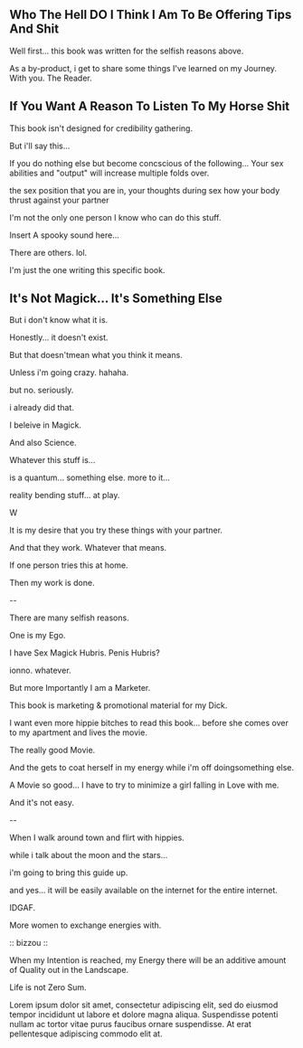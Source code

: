 ## Who The Hell DO I Think I Am To Be Offering Tips And Shit

Well first... this book was written for the selfish reasons above.

As a by-product, i get to share some things I've learned on my Journey. With you. The Reader.

## If You Want A Reason To Listen To My Horse Shit

This book isn't designed for credibility gathering.

But i'll say this...

If you do nothing else but become concscious of the following... Your sex abilities and "output" will increase multiple folds over.



the sex position that you are in, 
your thoughts during sex
how your body thrust against your partner




I'm not the only one person I know who can do this stuff.

Insert A spooky sound here...

There are others. lol.

I'm just the one writing this specific book.

## It's Not Magick... It's Something Else

But i don't know what it is.

Honestly... it doesn't exist.

But that doesn'tmean what you think it means.

Unless i'm going crazy. hahaha. 

but no. seriously.

i already did that.

I beleive in Magick.

And also Science.

Whatever this stuff is...

is a quantum... something else. more to it...

reality bending stuff... at play.

W

It is my desire that you try these things with your partner.

And that they work. Whatever that means.

If one person tries this at home.

Then my work is done.

--

There are many selfish reasons.

One is my Ego.

I have Sex Magick Hubris. Penis Hubris?

ionno. whatever.

But more Importantly I am a Marketer.

This book is marketing & promotional material for my Dick.

I want even more hippie bitches to read this book... before she comes over to my apartment and lives the movie.

The really good Movie.

And the gets to coat herself in my energy while i'm off doingsomething else.



A Movie so good... I have to try to minimize a girl falling in Love with me.

And it's not easy.

--

When I walk around town and flirt with hippies.

while i talk about the moon and the stars...

i'm going to bring this guide up.

and yes... it will be easily available on the internet for the entire internet.

IDGAF.

More women to exchange energies with.

:: bizzou ::

When my Intention is reached, my Energy there will be an additive amount of Quality out in the Landscape.

Life is not Zero Sum.

Lorem ipsum dolor sit amet, consectetur adipiscing elit, sed do eiusmod tempor incididunt ut labore et dolore magna aliqua. Suspendisse potenti nullam ac tortor vitae purus faucibus ornare suspendisse. At erat pellentesque adipiscing commodo elit at.
